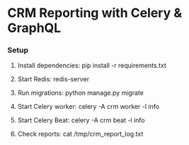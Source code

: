 # CRM Reporting with Celery & GraphQL

### Setup
1. Install dependencies:
pip install -r requirements.txt

2. Start Redis:
redis-server


3. Run migrations:
python manage.py migrate


4. Start Celery worker:
celery -A crm worker -l info


5. Start Celery Beat:
celery -A crm beat -l info


6. Check reports:
cat /tmp/crm_report_log.txt


